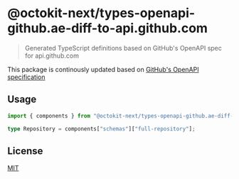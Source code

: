 # @octokit-next/types-openapi-github.ae-diff-to-api.github.com

> Generated TypeScript definitions based on GitHub's OpenAPI spec for api.github.com

This package is continously updated based on [GitHub's OpenAPI specification](https://github.com/github/rest-api-description/)

## Usage

```ts
import { components } from "@octokit-next/types-openapi-github.ae-diff-to-api.github.com";

type Repository = components["schemas"]["full-repository"];
```

## License

[MIT](LICENSE)
